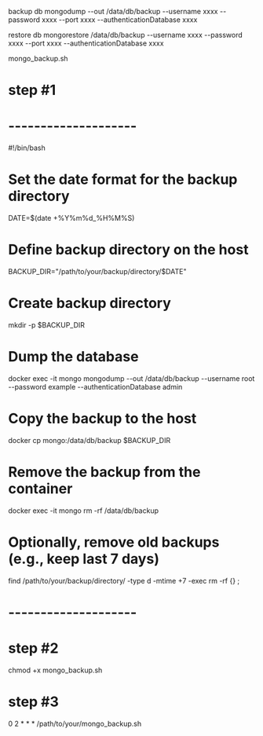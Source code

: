 backup db
mongodump --out /data/db/backup --username xxxx --password xxxx --port xxxx --authenticationDatabase xxxx

restore db
mongorestore /data/db/backup --username xxxx --password xxxx --port xxxx --authenticationDatabase xxxx


mongo_backup.sh

# step #1
# --------------------
#!/bin/bash

# Set the date format for the backup directory
DATE=$(date +%Y%m%d_%H%M%S)

# Define backup directory on the host
BACKUP_DIR="/path/to/your/backup/directory/$DATE"

# Create backup directory
mkdir -p $BACKUP_DIR

# Dump the database
docker exec -it mongo mongodump --out /data/db/backup --username root --password example --authenticationDatabase admin

# Copy the backup to the host
docker cp mongo:/data/db/backup $BACKUP_DIR

# Remove the backup from the container
docker exec -it mongo rm -rf /data/db/backup

# Optionally, remove old backups (e.g., keep last 7 days)
find /path/to/your/backup/directory/ -type d -mtime +7 -exec rm -rf {} \;
# --------------------

# step #2
chmod +x mongo_backup.sh

# step #3
0 2 * * * /path/to/your/mongo_backup.sh
